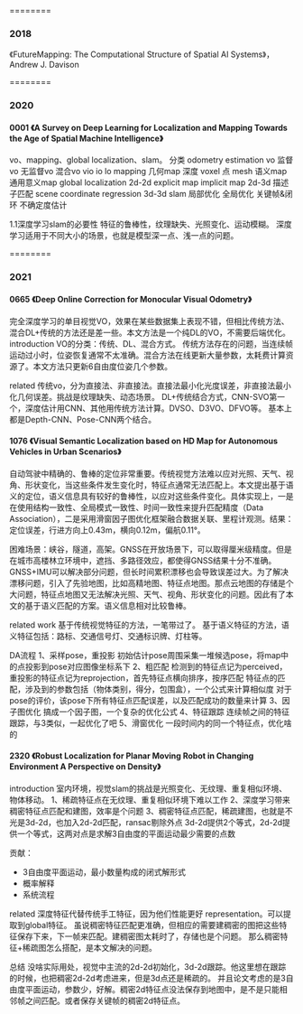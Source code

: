 ========
### 2018
《FutureMapping: The Computational Structure of Spatial AI Systems》，Andrew J. Davison



========
### 2020
#### 0001 《A Survey on Deep Learning for Localization and Mapping Towards the Age of Spatial Machine Intelligence》
vo、mapping、global localization、slam。
分类
    odometry estimation
        vo
            监督vo
            无监督vo
            混合vo
        vio
        io
        lo
    mapping
        几何map
            深度
            voxel
            点
            mesh
        语义map
        通用意义map
    global localization
        2d-2d
            explicit map
            implicit map
        2d-3d
            描述子匹配
            scene coordinate regression
        3d-3d
    slam
        局部优化
        全局优化
        关键帧&闭环
        不确定度估计

1.1深度学习slam的必要性
特征的鲁棒性，纹理缺失、光照变化、运动模糊。
深度学习适用于不同大小的场景，也就是模型深一点、浅一点的问题。


========
### 2021
#### 0665 《Deep Online Correction for Monocular Visual Odometry》
完全深度学习的单目视觉VO，效果在某些数据集上表现不错，但相比传统方法、混合DL+传统的方法还是差一些。本文方法是一个纯DL的VO，不需要后端优化。
introduction
VO的分类：传统、DL、混合方式。
传统方法存在的问题，当连续帧运动过小时，位姿恢复通常不太准确。混合方法在线更新大量参数，太耗费计算资源了。本文方法只更新6自由度位姿几个参数。

related
传统vo，分为直接法、非直接法。直接法最小化光度误差，非直接法最小化几何误差。挑战是纹理缺失、动态场景。
DL+传统结合方式，CNN-SVO第一个，深度估计用CNN、其他用传统方法计算。DVSO、D3VO、DFVO等。
基本上都是Depth-CNN、Pose-CNN两个结合。


#### 1076 《Visual Semantic Localization based on HD Map for Autonomous Vehicles in Urban Scenarios》
自动驾驶中精确的、鲁棒的定位非常重要。传统视觉方法难以应对光照、天气、视角、形状变化，当这些条件发生变化时，特征点通常无法匹配上。本文提出基于语义的定位，语义信息具有较好的鲁棒性，以应对这些条件变化。具体实现上，一是在使用结构一致性、全局模式一致性、时间一致性来提升匹配精度（Data Association），二是采用滑窗因子图优化框架融合数据关联、里程计观测。结果：定位误差，行进方向上0.43m，横向0.12m，偏航0.11°。

困难场景：峡谷，隧道，高架。GNSS在开放场景下，可以取得厘米级精度。但是在城市高楼林立环境中，遮挡、多路径效应，都使得GNSS结果十分不准确。GNSS+IMU可以解决部分问题，但长时间累积漂移也会导致误差过大。为了解决漂移问题，引入了先验地图，比如高精地图、特征点地图。那点云地图的存储是个大问题，特征点地图又无法解决光照、天气、视角、形状变化的问题。因此有了本文的基于语义匹配的方案。语义信息相对比较鲁棒。

related work
基于传统视觉特征的方法，一笔带过了。
基于语义特征的方法，语义特征包括：路标、交通信号灯、交通标识牌、灯柱等。

DA流程
1、采样pose，重投影
初始估计pose周围采集一堆候选pose，将map中的点投影到pose对应图像坐标系下
2、粗匹配
检测到的特征点记为perceived，重投影的特征点记为reprojection，首先特征点横向排序，按序匹配
特征点的匹配，涉及到的参数包括（物体类别，得分，包围盒），一个公式来计算相似度
对于pose的评价，该pose下所有特征点匹配误差，以及匹配成功的数量来计算
3、因子图优化
搞成一个因子图，一个复杂的优化公式
4、特征跟踪
连续帧之间的特征跟踪，与3类似，一起优化了吧
5、滑窗优化
一段时间内的同一个特征点，优化啥的

#### 2320 《Robust Localization for Planar Moving Robot in Changing Environment A Perspective on Density》
introduction
室内环境，视觉slam的挑战是光照变化、无纹理、重复相似环境、物体移动。
1、稀疏特征点在无纹理、重复相似环境下难以工作
2、深度学习带来稠密特征点匹配和建图，效率是个问题
3、稠密特征点匹配，稀疏建图，也就是不光是3d-2d，也加入2d-2d匹配，ransac剔除外点
3d-2d提供2个等式，2d-2d提供一个等式，这两对点是求解3自由度的平面运动最少需要的点数

贡献：
- 3自由度平面运动，最小数量构成的闭式解形式
- 概率解释
- 系统流程

related
深度特征代替传统手工特征，因为他们性能更好 representation。可以提取到global特征。
虽说稠密特征匹配更准确，但相应的需要建稠密的图把这些特征保存下来，下一帧来匹配。建稠密图太耗时了，存储也是个问题。
那么稠密特征+稀疏图怎么搭配，是本文解决的问题。


总结
没啥实际用处，视觉中主流的2d-2d初始化，3d-2d跟踪。他这里想在跟踪的时候，也把稠密2d-2d考虑进来，但是3d点还是稀疏的。
并且论文考虑的是3自由度平面运动，参数少，好解。稠密2d特征点没法保存到地图中，是不是只能相邻帧之间匹配。或者保存关键帧的稠密2d特征点。
